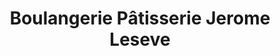 ---
title: "Boulangerie Pâtisserie Jerome Leseve"
url: /passy/boulangerie-patisserie-jerome-leseve/
shop: boulangerie
---